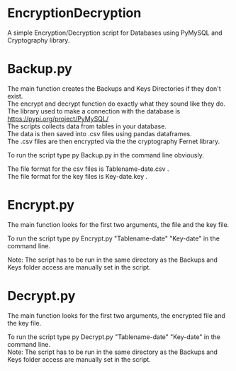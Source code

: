 # EncryptionDecryption

A simple Encryption/Decryption script for Databases using PyMySQL and Cryptography library. 

# Backup.py

The main function creates the Backups and Keys Directories if they don't exist. <br/>
The encrypt and decrypt function do exactly what they sound like they do. <br/>
The library used to make a connection with the database is https://pypi.org/project/PyMySQL/ <br/>
The scripts collects data from tables in your database. <br/>
The data is then saved into .csv files using pandas dataframes. <br/>
The .csv files are then encrypted via the the cryptography Fernet library. <br/>

To run the script type py Backup.py in the command line obviously. <br/>

The file format for the csv files is Tablename-date.csv . <br/>
The file format for the key files is Key-date.key . <br/>

# Encrypt.py

The main function looks for the first two arguments, the file and the key file. <br/>

To run the script type py Encrypt.py "Tablename-date" "Key-date" in the command line. <br/>

Note: The script has to be run in the same directory as the Backups and Keys folder access are manually set in the script.

# Decrypt.py

The main function looks for the first two arguments, the encrypted file and the key file. <br/>

To run the script type py Decrypt.py "Tablename-date" "Key-date" in the command line. <br/>
Note: The script has to be run in the same directory as the Backups and Keys folder access are manually set in the script.